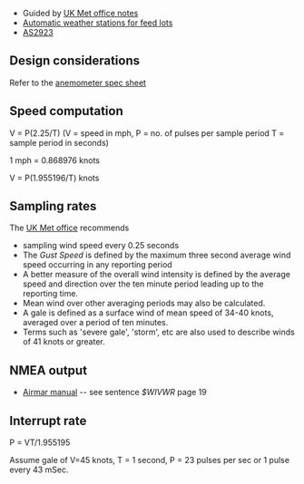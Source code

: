 * Guided by [UK Met office notes](https://www.metoffice.gov.uk/weather/guides/observations/how-we-measure-wind)
* [Automatic weather stations for feed lots](https://www.mla.com.au/globalassets/mla-corporate/research-and-development/program-areas/feeding-finishing-and-nutrition/feedlot-design-manual/043-weather-stations-2016_04_01.pdf)
* [AS2923](https://www.saiglobal.com/PDFTemp/Previews/OSH/As/as2000/2900/2923.pdf)

## Design considerations

Refer to the [anemometer spec sheet](https://cdn.shopify.com/s/files/1/0515/5992/3873/files/6410_SS.pdf)

## Speed computation

V = P(2.25/T) (V = speed in mph, P = no. of pulses per sample period
T = sample period in seconds)

1 mph = 0.868976 knots

V = P(1.955196/T) knots

## Sampling rates

The [UK Met office](https://www.metoffice.gov.uk/weather/guides/observations/how-we-measure-wind) recommends

* sampling wind speed every 0.25 seconds
* The *Gust Speed* is defined by the maximum three second average wind speed occurring in any reporting period
* A better measure of the overall wind intensity is defined by the average speed and direction over the ten minute period leading up to the reporting time. 
* Mean wind over other averaging periods may also be calculated. 
* A gale is defined as a surface wind of mean speed of 34-40 knots, averaged over a period of ten minutes. 
* Terms such as 'severe gale', 'storm', etc are also used to describe winds of 41 knots or greater.

## NMEA output

* [Airmar manual](https://www.airmartechnology.com/uploads/installguide/PB100TechnicalManual_rev1.007.pdf) -- see sentence *$WIVWR* page 19

## Interrupt rate

P = VT/1.955195

Assume gale of V=45 knots, T = 1 second, P = 23 pulses per sec or 1 pulse every 43 mSec.





